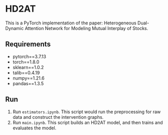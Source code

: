# HD2AT

This is a PyTorch implementation of the paper: Heterogeneous Dual-Dynamic Attention Network for Modeling Mutual Interplay of Stocks.

## Requirements
* pytorch==3.7.13
* torch==1.8.0
* sklearn==1.0.2
* talib==0.4.19
* numpy==1.21.6
* pandas==1.3.5

## Run
1. Run `estimators.ipynb`.
This script would run the preprocessing for raw data and construct the intervention graphs.
2. Run `main.ipynb`.
This script builds an HD2AT model, and then trains and evaluates the model.
